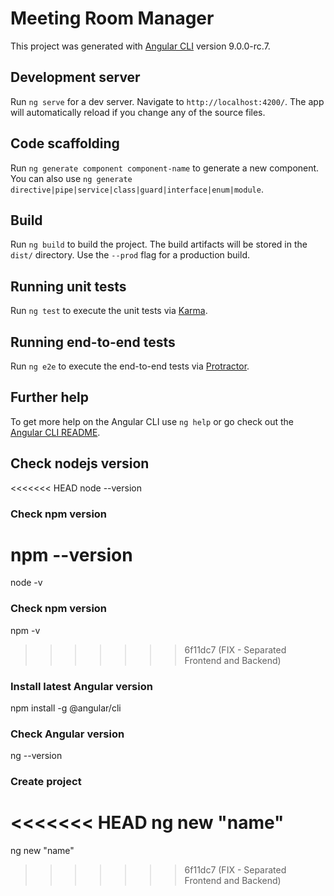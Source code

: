 # Meeting Room Manager

This project was generated with [Angular CLI](https://github.com/angular/angular-cli) version 9.0.0-rc.7.

## Development server

Run `ng serve` for a dev server. Navigate to `http://localhost:4200/`. The app will automatically reload if you change any of the source files.

## Code scaffolding

Run `ng generate component component-name` to generate a new component. You can also use `ng generate directive|pipe|service|class|guard|interface|enum|module`.

## Build

Run `ng build` to build the project. The build artifacts will be stored in the `dist/` directory. Use the `--prod` flag for a production build.

## Running unit tests

Run `ng test` to execute the unit tests via [Karma](https://karma-runner.github.io).

## Running end-to-end tests

Run `ng e2e` to execute the end-to-end tests via [Protractor](http://www.protractortest.org/).

## Further help

To get more help on the Angular CLI use `ng help` or go check out the [Angular CLI README](https://github.com/angular/angular-cli/blob/master/README.md).

## Check nodejs version
<<<<<<< HEAD
node --version

### Check npm version
npm --version
=======
node -v

### Check npm version
npm -v
>>>>>>> 6f11dc7 (FIX - Separated Frontend and Backend)

### Install latest Angular version
npm install -g @angular/cli

### Check Angular version
ng --version

### Create project
<<<<<<< HEAD
ng new "name"
=======
ng new "name"
>>>>>>> 6f11dc7 (FIX - Separated Frontend and Backend)
